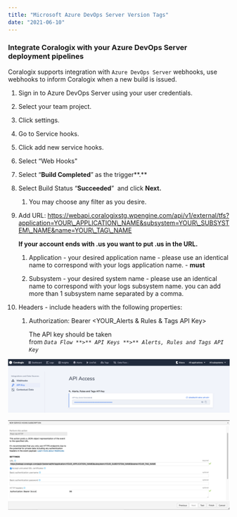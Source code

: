 ```yaml
---
title: "Microsoft Azure DevOps Server Version Tags"
date: "2021-06-10"
---
```


### Integrate Coralogix with your Azure DevOps Server deployment pipelines

Coralogix supports integration with `Azure DevOps Server` webhooks, use webhooks to inform Coralogix when a new build is issued.

1. Sign in to Azure DevOps Server using your user credentials.

3. Select your team project.

5. Click settings.

7. Go to Service hooks.

9. Click add new service hooks.

11. Select “Web Hooks"

13. Select “**Build Completed**” as the trigger**.**

15. Select Build Status “**Succeeded**”  and click **Next.**
    1. You may choose any filter as you desire.

17. Add URL: https://webapi.coralogixstg.wpengine.com/api/v1/external/tfs?application=YOUR\_APPLICATION\_NAME&subsystem=YOUR\_SUBSYSTEM\_NAME&name=YOUR\_TAG\_NAME  
      
    **If your account ends with .us you want to put .us in the URL.**
    1. Application - your desired application name - please use an identical name to correspond with your logs application name. - **must**
    
    3. Subsystem - your desired system name - please use an identical name to correspond with your logs subsystem name. you can add more than 1 subsystem name separated by a comma.

19. Headers - include headers with the following properties:
    1. Authorization: Bearer <YOUR\_Alerts & Rules & Tags API Key>  
          
        The API key should be taken from _`Data Flow **>** API Keys **>** Alerts, Rules and Tags API Key`_

![Coralogix Alerts API key](images/Screenshot-2021-11-17-at-19.51.19-1024x249.png)

![](images/Screen-Shot-2021-09-02-at-12.04.28-PM-1024x414.png)

